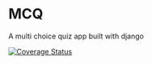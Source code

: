 # MCQ
A multi choice quiz app built with django

[![Coverage Status](https://coveralls.io/repos/github/Onwughara-CK/MCQ/badge.svg?branch=master)](https://coveralls.io/github/Onwughara-CK/MCQ?branch=master)
